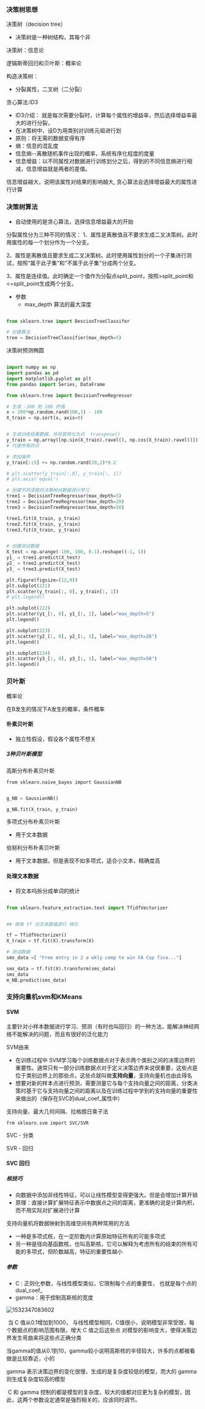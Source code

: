 ### 决策树思想



决策树（decision tree）

- 决策树是一种树结构，其每个非

决策树：信息论

逻辑斯蒂回归和贝叶斯：概率论



构造决策树：

- 分裂属性，二叉树（二分裂）

贪心算法:ID3

- ID3介绍： 就是每次需要分裂时，计算每个属性的增益率，然后选择增益率最大的进行分裂，
- 在决策树中，设D为用类别对训练元祖进行划
- 原则：将无需的数据变得有序
- 熵：信息的混乱度
- 信息熵--离散随机事件出现的概率，系统有序化程度的度量
- 信息增益：以不同属性对数据进行训练划分之后，得到的不同信息熵进行相减，信息增益就是两者的差值。



信息增益越大，说明该属性对结果的影响越大, 贪心算法会选择增益最大的属性进行计算





### 决策树算法

-   自动使用的是贪心算法，选择信息增益最大的开始

分裂属性分为三种不同的情况：
  1、属性是离散值且不要求生成二叉决策树。此时用属性的每一个划分作为一个分支。

  2、属性是离散值且要求生成二叉决策树。此时使用属性划分的一个子集进行测试，按照“属于此子集”和“不属于此子集”分成两个分支。

  3、属性是连续值。此时确定一个值作为分裂点split_point，按照>split_point和<=split_point生成两个分支。

- 参数
  - max_depth   算法的最大深度

```python

from sklearn.tree import DescionTreeClassifer

# 创建算法
tree = DecisionTreeClassifier(max_depth=5)
```



决策树预测椭圆

```python

import numpy as np
import pandas as pd
import matplotlib.pyplot as plt
from pandas import Series, DataFrame

from sklearn.tree import DecisionTreeRegressor

# 生成 -100 到 100 的值
x = 200*np.random.rand(100,1) - 100
X_train = np.sort(x, axis=0)


# 生成训练结果数据，并将其转化为点  transpose()
y_train = np.array([np.sin(X_train).ravel(), np.cos(X_train).ravel()]).transpose()
# 代表所有的点

# 添加噪声
y_train[::5] += np.random.rand(20,2)*0.2

# plt.scatter(y_train[:,0], y_train[:, 1])
# plt.axis('equal')

# 创建不同深度的决策树对数据进行学习
tree1 = DecisionTreeRegressor(max_depth=5)
tree2 = DecisionTreeRegressor(max_depth=20)
tree3 = DecisionTreeRegressor(max_depth=50)

tree1.fit(X_train, y_train)
tree2.fit(X_train, y_train)
tree3.fit(X_train, y_train)


# 创建测试数据
X_test = np.arange(-100, 100, 0.1).reshape((-1, 1))
y1_ = tree1.predict(X_test)
y2_ = tree2.predict(X_test)
y3_ = tree3.predict(X_test)

plt.figure(figsize=(12,9))
plt.subplot(221)
plt.scatter(y_train[:, 0], y_train[:, 1])
# plt.legend()

plt.subplot(222)
plt.scatter(y1_[:, 0], y1_[:, 1], label="max_depth=5")
plt.legend()

plt.subplot(223)
plt.scatter(y2_[:, 0], y2_[:, 1], label="max_depth=20")
plt.legend()

plt.subplot(224)
plt.scatter(y3_[:, 0], y3_[:, 1], label="max_depth=50")
plt.legend()
```





### 贝叶斯

概率论

在B发生的情况下A发生的概率，条件概率



#### 朴素贝叶斯

-   独立性假设，假设各个属性不想关



##### 3种贝叶斯模型

高斯分布朴素贝叶斯

`from sklearn.naive_bayes import GaussianNB`

```python

g_NB = GaussianNB()

g_NB.fit(X_train, y_train)
```



多项式分布朴素贝叶斯

- 用于文本数据



伯努利分布朴素贝叶斯

- 用于文本数据，但是表现不如多项式，适合小文本，精确度高





#### 处理文本数据

- 将文本吗拆分成单词的统计

```python

from sklearn.feature_extraction.text import TfidfVectorizer


## 使用 tf 对文本数据进行 转化

tf = TfidfVectorizer()
X_train = tf.fit(X).transform(X)

# 测试数据
sms_data =[ "Free entry in 2 a wkly comp to win FA Cup fina..."]

sms_data = tf.fit(X).transform(sms_data)
sms_data
m_NB.predict(sms_data)
```





### 支持向量机svm和KMeans



#### SVM

主要针对小样本数据进行学习、预测（有时也叫回归）的一种方法，能解决神经网络不能解决的问题，而且有很好的泛化能力

SVM由来

- 在训练过程中 SVM学习每个训练数据点对于表示两个类别之间的决策边界的重要性。通常只有一部分训练数据点对于定义决策边界来说很重要，这些点是位于类别边界上的那些点，这些点就叫做**支持向量**，支持向量机也由此得名
- 想要对新的样本点进行预测，需要测量它与每个支持向量之间的距离，分类决策时基于它与支持向量之间的距离以及在训练过程中学到的支持向量的重要性来做出的（保存在SVC的dual_coef_属性中）



支持向量、最大几何间隔、拉格朗日乘子法



`frm sklearn.svm import SVC/SVR`

SVC  -  分类

SVR  -  回归



#### SVC  回归

##### 核技巧

- 向数据中添加非线性特征，可以让线性模型变得更强大。但是会增加计算开销
- 原理：直接计算扩展特征表示中数据点之间的距离，更准确的说是计算内积，而不用实际对扩展进行计算



支持向量机将数据映射到高维空间有两种常用的方法

- 一种是多项式核，在一定阶数内计算原始特征所有的可能多项式
- 另一种是径向基函数核，也叫高斯核，它可以解释为考虑所有的结束的所有可能的多项式，但阶数越高，特征的重要性越小

##### 参数

- C : 正则化参数，与线性模型类似，它限制每个点的重要性， 也就是每个点的 dual_coef_
- gamma：用于控制高斯核的宽度

![1532347083602](assets/1532347083602.png)

​       当 C 值从0.1增加到1000， 与线性模型相同，C值很小，说明模型非常受限，每个数据点的影响范围有限，增大 C 值之后这些点 对模型的影响变大，使得决策边界发生弯曲来将这些点正确分类

​    当gamma的值从0.1到10，gamma较小说明高斯核的半径较大，许多的点都被看做是比较靠近，小的

gamma 表示决策边界的变化很慢，生成的是复杂度较低的模型，而大的 gamma 则生成复杂度较高的模型

​    C 和 gamma 控制的都是模型的复杂度，较大的值都对应更为复杂的模型，因此，这两个参数设定通常是强烈相关的，应该同时调节。



